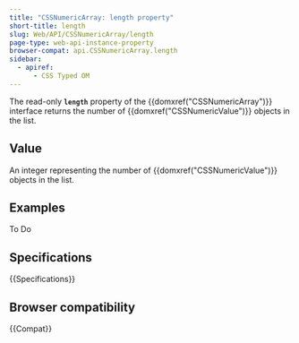 ```yaml
---
title: "CSSNumericArray: length property"
short-title: length
slug: Web/API/CSSNumericArray/length
page-type: web-api-instance-property
browser-compat: api.CSSNumericArray.length
sidebar:
  - apiref:
      - CSS Typed OM
---
```


The read-only **`length`** property of the
{{domxref("CSSNumericArray")}} interface returns the number of
{{domxref("CSSNumericValue")}} objects in the list.

## Value

An integer representing the number of {{domxref("CSSNumericValue")}} objects in the
list.

## Examples

To Do

## Specifications

{{Specifications}}

## Browser compatibility

{{Compat}}
